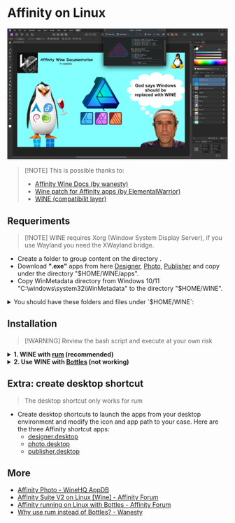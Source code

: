 # Affinity on Linux

![GOD_OF_WINE](./resources/affinity_god_of_wine.png)

> [!NOTE] This is possible thanks to:
>
> - [Affinity Wine Docs (by wanesty)](https://affinity.liz.pet/)
> - [Wine patch for Affinity apps (by ElementalWarrior)](https://gitlab.winehq.org/ElementalWarrior/wine/-/commits/affinity-photo3-wine9.13-part3)
> - [WINE (compatibilit layer)](https://www.winehq.org/)

<!--
## Brief intro
The Affinity Suite (Design, Photo, Publisher) is a proprietary design, photo editing and desktop publishing software suite developed
for MacOS and Windows by Serif (now a subsidiary of Canva).
These applications are well known for being good alternatives to the Adobe suite such as PhotoShop, Illustrator and InDesign, and sometimes
are considered better than well-known open source alternatives such as GIMP and Krita. As these applications were not developed for Linux
and the FOSS alternatives are not at the same level, many attempts have been made to install correctly Affinity apps on Linux.
One of the big projects that permit to run Windows software on Linux is [WINE](https://en.wikipedia.org/wiki/Wine_(software))
"a free and open-source compatibility layer to allow application software and computer games developed for Microsoft Windows to run on
Unix-like operating systems". WINE is developed using reverse-engineering to avoid copyright issues, and each application has unique dependencies,
making configuration complex. To simplify this GUI wine prefixer exist like [Bottles](https://usebottles.com/), [Lutris](https://lutris.net/),
[PlayOnLinux](https://www.playonlinux.com/en/), [Winetricks](https://github.com/Winetricks/winetricks). Also tools based on WINE with custom patches,
extra libraries and tweaks are needed for specific cases like games with [Proton](https://github.com/ValveSoftware/Proton) and [Proton-GE](https://github.com/GloriousEggroll/proton-ge-custom)
and Affinity apps like [ElementalWarrior Wine](https://gitlab.winehq.org/ElementalWarrior/wine/-/commits/affinity-photo3-wine9.13-part3). 
-->

## Requeriments
>
> [!NOTE]
> WINE requires Xorg (Window System Display Server), if you use Wayland you need the XWayland bridge.
>
- Create a folder to group content on the directory  .
- Download **".exe"** apps from here [Designer](https://store.serif.com/en-us/update/windows/designer/2/),
  [Photo](https://store.serif.com/en-us/update/windows/photo/2/), [Publisher](https://store.serif.com/en-us/update/windows/publisher/2/) and copy under the directory "$HOME/WINE/apps".
- Copy WinMetadata directory from Windows 10/11 "C:\windows\system32\WinMetadata" to the directory "$HOME/WINE".

<details>
  <summary>You should have these folders and files under `$HOME/WINE`:</summary>

```sh
╭─YOUR-USERNAME@SYS in ~/WINE
╰─λ tree
.
├── apps
│   ├── affinity-designer-msi-2.5.3.exe
│   ├── affinity-photo-msi-2.5.3.exe
│   └── affinity-publisher-msi-2.5.3.exe
└── WinMetadata
    ├── Windows.AI.winmd
    ├── Windows.ApplicationModel.winmd
    ├── Windows.Data.winmd
    ├── Windows.Devices.winmd
    ├── Windows.Foundation.winmd
    ├── Windows.Gaming.winmd
    ├── Windows.Globalization.winmd
    ├── Windows.Graphics.winmd
    ├── Windows.Management.Setup.winmd
    ├── Windows.Management.winmd
    ├── Windows.Media.winmd
    ├── Windows.Networking.winmd
    ├── Windows.Perception.winmd
    ├── Windows.Security.winmd
    ├── Windows.Services.winmd
    ├── Windows.Storage.winmd
    ├── Windows.System.winmd
    ├── Windows.UI.winmd
    ├── Windows.UI.Xaml.winmd
    └── Windows.Web.winmd
```

</details>

## Installation
>
> [!WARNING]
> Review the bash script and execute at your own risk

<!-- This installation is based on [Affinity Wine Docs](https://affinity.liz.pet/docs/1-intro.html) which use
[ElementalWarrior's](https://gitlab.winehq.org/ElementalWarrior/wine/-/tree/affinity-photo3-wine9.13-part3) wine fork. -->

<details>
  <summary>
    <b>1. WINE with <a href="https://gitlab.com/xkero/rum">rum</a> (recommended)</b>
  </summary>
  <ul>
    <li>For Arch, Debian, Fedora or OpenSUSE download and execute the script
      <a href="./scripts/affinity-wine-rum.sh">affinity-wine-rum.sh</a>
      running <code>sh ./scripts/affinity-wine-rum.sh</code>.
    </li>
  </ul>
</details>
<details>
  <summary>
    <b>2. Use WINE with <a href="https://usebottles.com/">Bottles</a> (not working)</b>
  </summary>

- Option A. Do it manually, via scripts CLI.
  - Compile manually ElementalWarior WINE:

  ```sh
  git clone https://gitlab.winehq.org/ElementalWarrior/wine.git "$HOME/WINE/ElementalWarrior-wine"
  cd $HOME/WINE/ElementalWarrior-wine
  git switch affinity-photo3-wine9.13-part3
  mkdir -p winewow64-build/ wine-install/
  cd winewow64-build
  ../configure --prefix="$HOME/WINE/ElementalWarrior-wine/wine-install" --enable-archs=i386,x86_64
  make --jobs 4
  make install
  ```

  - Install [Bottles from FlatHub](https://flathub.org/apps/com.usebottles.bottles) as `flatpak install flathub com.usebottles.bottles`.
  - Add the compiled Wine build as a runner in Bottles to this directory.

  ```sh
  mkdir -p "$HOME/.var/app/com.usebottles.bottles/data/bottles/runners/affinity-photo3-wine9.13-part3"
  cp -r "$HOME/WINE/ElementalWarrior-wine/wine-install" "$HOME/.var/app/com.usebottles.bottles/data/bottles/runners/affinity-photo3-wine9.13-part3/"
  ```

  - Open "Bottles" and create a bottle using the `affinity-photo3-wine9.13-part3` runner.
  - Install winetricks with your package manager and add "dotnet48" running `WINEPREFIX="$HOME/.var/app/com.usebottles.bottles/data/bottles/bottles/[bottle-name]" winetricks dotnet48`.
  - Install allfonts dependency from Bottles.
  - Set the "Windows Version" back to win10.

- Option B. Execute the script [affinity-wine-bottles.sh](./scripts/affinity-wine-bottles.sh) running `sh ./scripts/affinity-wine-bottles.sh`

</details>

## Extra: create desktop shortcut

> The desktop shortcut only works for rum

- Create desktop shortcuts to launch the apps from your desktop environment and modify the icon and app path to your case. Here are the three Affinity shortcut apps:
  - [designer.desktop](./resources/designer.desktop)
  - [photo.desktop](./resources/photo.desktop)
  - [publisher.desktop](./resources/publisher.desktop)

## More

- [Affinity Photo - WineHQ AppDB](https://appdb.winehq.org/objectManager.php?sClass=application&iId=18332)
- [ Affinity Suite V2 on Linux [Wine] - Affinity Forum](https://forum.affinity.serif.com/index.php?/topic/182758-affinity-suite-v2-on-linux-wine/page/25/)
- [Affinity running on Linux with Bottles - Affinity Forum](https://forum.affinity.serif.com/index.php?/topic/166159-affinity-photo-running-on-linux-with-bottles/page/8/)
- [Why use rum instead of Bottles? - Wanesty](https://affinity.liz.pet/docs/misc-QnA.html#q-why-use-rum-instead-of-bottles)
